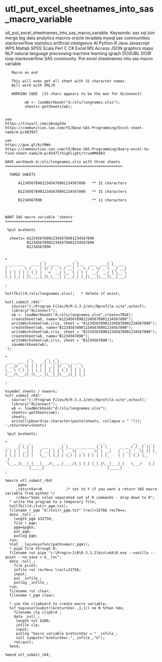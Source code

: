 # utl_put_excel_sheetnames_into_sas_macro_variable
utl_put_excel_sheetnames_into_sas_macro_variable.  Keywords: sas sql join merge big data analytics macros oracle teradata mysql sas communities stackoverflow statistics artificial inteligence AI Python R Java Javascript WPS Matlab SPSS Scala Perl C C# Excel MS Access JSON graphics maps NLP natural language processing machine learning igraph DOSUBL DOW loop stackoverflow SAS community.
    Put excel sheetnames into sas macro variable

       Macro on end

       This will even get all sheet with 31 character names.
       Will work with IML/R

       WORKING CODE  (31 chars appears to be the max for XLConnect)

             wb <- loadWorkbook("d:/xls/longnames.xlsx");
             sheets<-getSheets(wb);


    see
    https://tinyurl.com/y6vmg5de
    https://communities.sas.com/t5/Base-SAS-Programming/Excel-sheet-name/m-p/483927

    see
    https://goo.gl/6ztMWo
    https://communities.sas.com/t5/Base-SAS-Programming/Query-excel-to-find-sheet-name/m-p/45477/highlight/true#M9403

    HAVE workbook d:/xls/longnames.xlsx with three sheets
    ======================================================

      THREE SHEETS

          A123456789012345678901234567890   ** 31 characters

          B123456789012345678901234567890   ** 31 characters

          B1234567890                       ** 11 characters



    WANT SAS macro variable 'sheets'
    ===============================

     %put &=sheets

      sheets= A123456789012345678901234567890
              B123456789012345678901234567890
              B1234567890


    *                _              _               _
     _ __ ___   __ _| | _____   ___| |__   ___  ___| |_ ___
    | '_ ` _ \ / _` | |/ / _ \ / __| '_ \ / _ \/ _ \ __/ __|
    | | | | | | (_| |   <  __/ \__ \ | | |  __/  __/ |_\__ \
    |_| |_| |_|\__,_|_|\_\___| |___/_| |_|\___|\___|\__|___/

    ;

    %utlfkil(d:/xls/longnames.xlsx);   * delete if exist;

    %utl_submit_r64('
       source("c:/Program Files/R/R-3.3.2/etc/Rprofile.site",echo=T);
       library("XLConnect");
       wb <- loadWorkbook("d:/xls/longnames.xlsx",create=TRUE);
       createSheet(wb, name="A123456789012345678901234567890");
       writeWorksheet(wb,iris, sheet = "A123456789012345678901234567890");
       createSheet(wb, name="B123456789012345678901234567890");
       writeWorksheet(wb,iris, sheet = "B123456789012345678901234567890");
       createSheet(wb, name="B1234567890");
       writeWorksheet(wb,iris, sheet = "B1234567890");
       saveWorkbook(wb);
    ');

    *          _       _   _
     ___  ___ | |_   _| |_(_) ___  _ __
    / __|/ _ \| | | | | __| |/ _ \| '_ \
    \__ \ (_) | | |_| | |_| | (_) | | | |
    |___/\___/|_|\__,_|\__|_|\___/|_| |_|

    ;

    %symdel sheets / nowarn;
    %utl_submit_r64('
       source("c:/Program Files/R/R-3.3.2/etc/Rprofile.site",echo=T);
       library("XLConnect");
       wb <- loadWorkbook("d:/xls/longnames.xlsx");
       sheets<-getSheets(wb);
       sheets;
       writeClipboard(as.character(paste(sheets, collapse = " ")));
    ',returnVar=sheets)

     %put &=sheets;

    *      _   _               _               _ _             __   _  _
     _   _| |_| |    ___ _   _| |__  _ __ ___ (_) |_     _ __ / /_ | || |
    | | | | __| |   / __| | | | '_ \| '_ ` _ \| | __|   | '__| '_ \| || |_
    | |_| | |_| |   \__ \ |_| | |_) | | | | | | | |_    | |  | (_) |__   _|
     \__,_|\__|_|___|___/\__,_|_.__/|_| |_| |_|_|\__|___|_|   \___/   |_|
               |_____|                             |_____|
    ;

    %macro utl_submit_r64(
          pgmx
         ,returnVar=N           /* set to Y if you want a return SAS macro variable from python */
         )/des="Semi colon separated set of R commands - drop down to R";
      * write the program to a temporary file;
      %utlfkil(d:/txt/r_pgm.txt);
      filename r_pgm "d:/txt/r_pgm.txt" lrecl=32766 recfm=v;
      data _null_;
        length pgm $32756;
        file r_pgm;
        pgm=&pgmx;
        put pgm;
        putlog pgm;
      run;
      %let __loc=%sysfunc(pathname(r_pgm));
      * pipe file through R;
      filename rut pipe "c:\Progra~1\R\R-3.3.2\bin\x64\R.exe --vanilla --quiet --no-save < &__loc";
      data _null_;
        file print;
        infile rut recfm=v lrecl=32756;
        input;
        put _infile_;
        putlog _infile_;
      run;
      filename rut clear;
      filename r_pgm clear;

      * use the clipboard to create macro variable;
      %if %upcase(%substr(&returnVar.,1,1)) ne N %then %do;
        filename clp clipbrd ;
        data _null_;
         length txt $200;
         infile clp;
         input;
         putlog "macro variable &returnVar = " _infile_;
         call symputx("&returnVar.",_infile_,"G");
        run;quit;
      %end;

    %mend utl_submit_r64;


